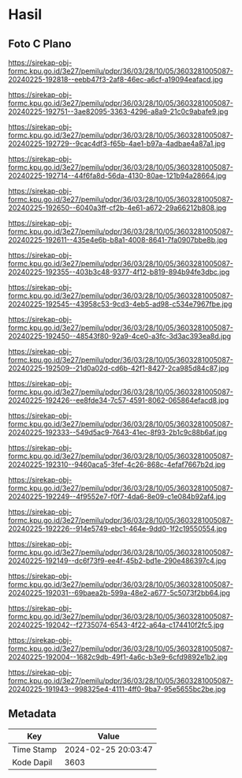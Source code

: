 # Hasil

## Foto C Plano

https://sirekap-obj-formc.kpu.go.id/3e27/pemilu/pdpr/36/03/28/10/05/3603281005087-20240225-192818--eebb47f3-2af8-46ec-a6cf-a19094eafacd.jpg

https://sirekap-obj-formc.kpu.go.id/3e27/pemilu/pdpr/36/03/28/10/05/3603281005087-20240225-192751--3ae82095-3363-4296-a8a9-21c0c9abafe9.jpg

https://sirekap-obj-formc.kpu.go.id/3e27/pemilu/pdpr/36/03/28/10/05/3603281005087-20240225-192729--9cac4df3-f65b-4ae1-b97a-4adbae4a87a1.jpg

https://sirekap-obj-formc.kpu.go.id/3e27/pemilu/pdpr/36/03/28/10/05/3603281005087-20240225-192714--44f6fa8d-56da-4130-80ae-121b94a28664.jpg

https://sirekap-obj-formc.kpu.go.id/3e27/pemilu/pdpr/36/03/28/10/05/3603281005087-20240225-192650--6040a3ff-cf2b-4e61-a672-29a66212b808.jpg

https://sirekap-obj-formc.kpu.go.id/3e27/pemilu/pdpr/36/03/28/10/05/3603281005087-20240225-192611--435e4e6b-b8a1-4008-8641-7fa0907bbe8b.jpg

https://sirekap-obj-formc.kpu.go.id/3e27/pemilu/pdpr/36/03/28/10/05/3603281005087-20240225-192355--403b3c48-9377-4f12-b819-894b94fe3dbc.jpg

https://sirekap-obj-formc.kpu.go.id/3e27/pemilu/pdpr/36/03/28/10/05/3603281005087-20240225-192545--43958c53-9cd3-4eb5-ad98-c534e7967fbe.jpg

https://sirekap-obj-formc.kpu.go.id/3e27/pemilu/pdpr/36/03/28/10/05/3603281005087-20240225-192450--48543f80-92a9-4ce0-a3fc-3d3ac393ea8d.jpg

https://sirekap-obj-formc.kpu.go.id/3e27/pemilu/pdpr/36/03/28/10/05/3603281005087-20240225-192509--21d0a02d-cd6b-42f1-8427-2ca985d84c87.jpg

https://sirekap-obj-formc.kpu.go.id/3e27/pemilu/pdpr/36/03/28/10/05/3603281005087-20240225-192426--ee8fde34-7c57-4591-8062-065864efacd8.jpg

https://sirekap-obj-formc.kpu.go.id/3e27/pemilu/pdpr/36/03/28/10/05/3603281005087-20240225-192333--549d5ac9-7643-41ec-8f93-2b1c9c88b6af.jpg

https://sirekap-obj-formc.kpu.go.id/3e27/pemilu/pdpr/36/03/28/10/05/3603281005087-20240225-192310--9460aca5-3fef-4c26-868c-4efaf7667b2d.jpg

https://sirekap-obj-formc.kpu.go.id/3e27/pemilu/pdpr/36/03/28/10/05/3603281005087-20240225-192249--4f9552e7-f0f7-4da6-8e09-c1e084b92af4.jpg

https://sirekap-obj-formc.kpu.go.id/3e27/pemilu/pdpr/36/03/28/10/05/3603281005087-20240225-192226--914e5749-ebc1-464e-9dd0-1f2c19550554.jpg

https://sirekap-obj-formc.kpu.go.id/3e27/pemilu/pdpr/36/03/28/10/05/3603281005087-20240225-192149--dc6f73f9-ee4f-45b2-bd1e-290e486397c4.jpg

https://sirekap-obj-formc.kpu.go.id/3e27/pemilu/pdpr/36/03/28/10/05/3603281005087-20240225-192031--69baea2b-599a-48e2-a677-5c5073f2bb64.jpg

https://sirekap-obj-formc.kpu.go.id/3e27/pemilu/pdpr/36/03/28/10/05/3603281005087-20240225-192042--f2735074-6543-4f22-a64a-c174410f2fc5.jpg

https://sirekap-obj-formc.kpu.go.id/3e27/pemilu/pdpr/36/03/28/10/05/3603281005087-20240225-192004--1682c9db-49f1-4a6c-b3e9-6cfd9892e1b2.jpg

https://sirekap-obj-formc.kpu.go.id/3e27/pemilu/pdpr/36/03/28/10/05/3603281005087-20240225-191943--998325e4-4111-4ff0-9ba7-95e5655bc2be.jpg


## Metadata

| Key        | Value               |
| ---------- | ------------------- |
| Time Stamp | 2024-02-25 20:03:47 |
| Kode Dapil | 3603                |



